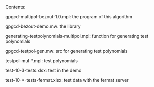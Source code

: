 Contents:

gpgcd-multipol-bezout-1.0.mpl: the program of this algorithm

gpgcd-bezout-demo.mw: the library

generating-testpolynomials-multipol.mpl: function for generating test polynomials

gpgcd-testpol-gen.mw: src for generating test polynomials

testpol-mul-*.mpl: test polynomials

test-10-3-tests.xlsx: test in the demo

test-10-*-tests-fermat.xlsx: test data with the fermat server

